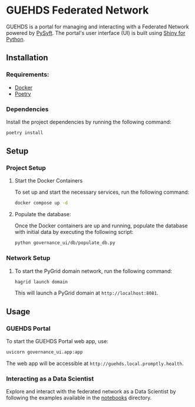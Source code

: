 # GUEHDS Federated Network

GUEHDS is a portal for managing and interacting with a Federated Network powered by [PySyft](https://github.com/OpenMined/PySyft). The portal's user interface (UI) is built using [Shiny for Python](https://shiny.posit.co/py/).


## Installation

### Requirements:

- [Docker](https://www.docker.com/)
- [Poetry](https://python-poetry.org/)

### Dependencies

Install the project dependencies by running the following command:

```bash
poetry install
```


## Setup

### Project Setup

1. Start the Docker Containers

    To set up and start the necessary services, run the following command:

    ```bash
    docker compose up -d
    ```

2. Populate the database:

    Once the Docker containers are up and running, populate the database with initial data by executing the following script:

    ```bash
    python governance_ui/db/populate_db.py
    ```

### Network Setup

1. To start the PyGrid domain network, run the following command:

    ```bash
    hagrid launch domain
    ```

    This will launch a PyGrid domain at `http://localhost:8081`.


## Usage

### GUEHDS Portal

To start the GUEHDS Portal web app, use:

```bash
uvicorn governance_ui.app:app
```

The web app will be accessible at `http://guehds.local.promptly.health`.

### Interacting as a Data Scientist

Explore and interact with the federated network as a Data Scientist by following the examples available in the [notebooks](./notebooks) directory.

